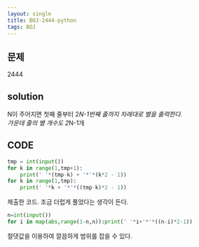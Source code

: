 ```yaml
---
layout: single
title: BOJ-2444-python
tags: BOJ
---
```


## 문제  
2444

## solution  
N이 주어지면 첫째 줄부터 2*N-1번째 줄까지 차례대로 별을 출력한다.  
가운데 줄의 별 개수도 2*N-1개

## CODE  

```python
tmp = int(input())
for k in range(1,tmp+1):
    print(' '*(tmp-k) + '*'*(k*2 - 1))
for k in range(1,tmp):
    print(' '*k + '*'*((tmp-k)*2 - 1))
```
제출한 코드. 조금 더럽게 풀었다는 생각이 든다.

```python
n=int(input())
for i in map(abs,range(1-n,n)):print(' '*i+'*'*((n-i)*2-1))
```
절댓값을 이용하여 깔끔하게 범위를 잡을 수 있다.